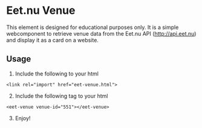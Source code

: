 # Eet.nu Venue

This element is designed for educational purposes only.
It is a simple webcomponent to retrieve venue data from the Eet.nu API (http://api.eet.nu) and display it as a card on a website.

## Usage

1. Include the following to your html
```
<link rel="import" href="eet-venue.html">
```
2. Include the following tag to your html
```
<eet-venue venue-id="551"></eet-venue>
```
3. Enjoy!



